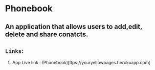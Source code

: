 # Phonebook

## An application that allows users to add,edit, delete and share conatcts.

## `Links`: 
1. App Live link : (Phonebook)[ttps://youryellowpages.herokuapp.com] 
